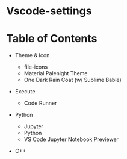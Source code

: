 # Vscode-settings

# Table of Contents

- Theme & Icon
  - file-icons
  - Material Palenight Theme
  - One Dark Rain Coat (w/ Sublime Bable)
  
- Execute
  - Code Runner
  
- Python
  - Jupyter
  - Python
  - VS Code Jupyter Notebook Previewer
  
- C++
